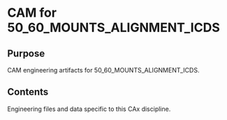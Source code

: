# CAM for 50_60_MOUNTS_ALIGNMENT_ICDS

## Purpose
CAM engineering artifacts for 50_60_MOUNTS_ALIGNMENT_ICDS.

## Contents
Engineering files and data specific to this CAx discipline.
